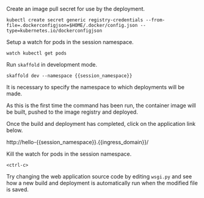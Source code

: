 Create an image pull secret for use by the deployment.

```execute-1
kubectl create secret generic registry-credentials --from-file=.dockerconfigjson=$HOME/.docker/config.json --type=kubernetes.io/dockerconfigjson
```

Setup a watch for pods in the session namespace.

```execute-1
watch kubectl get pods
```

Run ``skaffold`` in development mode.

```execute-2
skaffold dev --namespace {{session_namespace}}
```

It is necessary to specify the namespace to which deployments will be made.

As this is the first time the command has been run, the container image will be built, pushed to the image registry and deployed.

Once the build and deployment has completed, click on the application link below.

http://hello-{{session_namespace}}.{{ingress_domain}}/

Kill the watch for pods in the session namespace.

```execute-1
<ctrl-c>
```

Try changing the web application source code by editing ``wsgi.py`` and see how a new build and deployment is automatically run when the modified file is saved.
